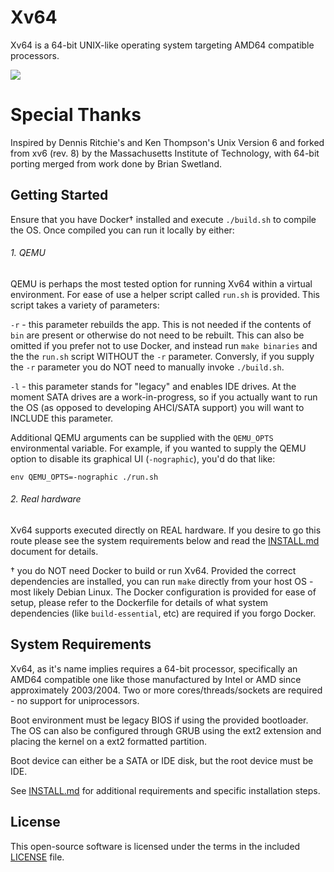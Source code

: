 # Xv64

Xv64 is a 64-bit UNIX-like operating system targeting AMD64 compatible processors.

![](docs/pics/Xv64-2020-03-24.gif)

# Special Thanks

Inspired by Dennis Ritchie's and Ken Thompson's Unix Version 6 and forked from
xv6 (rev. 8) by the Massachusetts Institute of Technology, with 64-bit porting
merged from work done by Brian Swetland.

## Getting Started

Ensure that you have Docker† installed and execute `./build.sh` to compile the OS. Once compiled you can run it locally by either:

###### 1. QEMU

QEMU is perhaps the most tested option for running Xv64 within a virtual environment. For ease of use a helper script called `run.sh` is provided. This script takes a variety of parameters:

`-r` - this parameter rebuilds the app. This is not needed if the contents of `bin` are present or otherwise do not need to be rebuilt. This can also be omitted if you prefer not to use Docker, and instead run `make binaries` and the the `run.sh` script WITHOUT the `-r` parameter. Conversly, if you supply the `-r` parameter you do NOT need to manually invoke `./build.sh`.

`-l` - this parameter stands for "legacy" and enables IDE drives. At the moment SATA drives are a work-in-progress, so if you actually want to run the OS (as opposed to developing AHCI/SATA support) you will want to INCLUDE this parameter.

Additional QEMU arguments can be supplied with the `QEMU_OPTS` environmental variable. For example, if you wanted to supply the QEMU option to disable its graphical UI (`-nographic`), you'd do that like:

`env QEMU_OPTS=-nographic ./run.sh`

###### 2. Real hardware

Xv64 supports executed directly on REAL hardware. If you desire to go this route please see the system requirements below and read the [INSTALL.md](INSTALL.md) document for details.


† you do NOT need Docker to build or run Xv64. Provided the correct dependencies are installed, you can run `make` directly from your host OS - most likely Debian Linux. The Docker configuration is provided for ease of setup, please refer to the Dockerfile for details of what system dependencies (like `build-essential`, etc) are required if you forgo Docker.

## System Requirements

Xv64, as it's name implies requires a 64-bit processor, specifically an AMD64 compatible one like those manufactured by Intel or AMD since approximately 2003/2004. Two or more cores/threads/sockets are required - no support for uniprocessors.

Boot environment must be legacy BIOS if using the provided bootloader. The OS can also be configured through GRUB using the ext2 extension and placing the kernel on a ext2 formatted partition.

Boot device can either be a SATA or IDE disk, but the root device must be IDE.

See [INSTALL.md](INSTALL.md) for additional requirements and specific installation steps.

## License

This open-source software is licensed under the terms in the included [LICENSE](LICENSE)  file.
